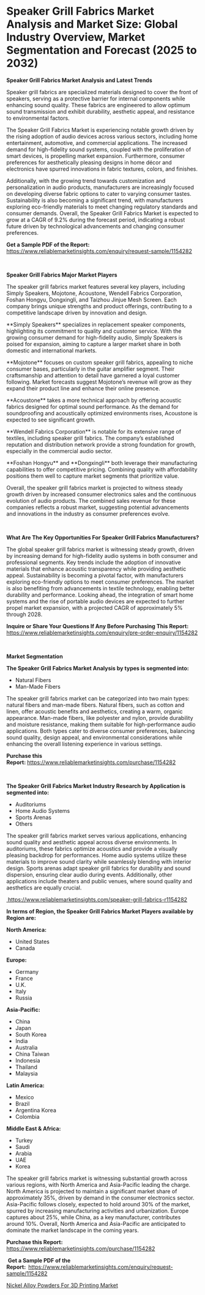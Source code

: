 <p><h1>Speaker Grill Fabrics Market Analysis and Market Size: Global Industry Overview, Market Segmentation and Forecast (2025 to 2032)</h1></p><p><strong>Speaker Grill Fabrics Market Analysis and Latest Trends</strong></p>
<p><p>Speaker grill fabrics are specialized materials designed to cover the front of speakers, serving as a protective barrier for internal components while enhancing sound quality. These fabrics are engineered to allow optimum sound transmission and exhibit durability, aesthetic appeal, and resistance to environmental factors. </p><p>The Speaker Grill Fabrics Market is experiencing notable growth driven by the rising adoption of audio devices across various sectors, including home entertainment, automotive, and commercial applications. The increased demand for high-fidelity sound systems, coupled with the proliferation of smart devices, is propelling market expansion. Furthermore, consumer preferences for aesthetically pleasing designs in home décor and electronics have spurred innovations in fabric textures, colors, and finishes.</p><p>Additionally, with the growing trend towards customization and personalization in audio products, manufacturers are increasingly focused on developing diverse fabric options to cater to varying consumer tastes. Sustainability is also becoming a significant trend, with manufacturers exploring eco-friendly materials to meet changing regulatory standards and consumer demands. Overall, the Speaker Grill Fabrics Market is expected to grow at a CAGR of 9.2% during the forecast period, indicating a robust future driven by technological advancements and changing consumer preferences.</p></p>
<p><strong>Get a Sample PDF of the Report:&nbsp;</strong> <a href="https://www.reliablemarketinsights.com/enquiry/request-sample/1154282?utm_campaign=3291&utm_medium=2&utm_source=Github&utm_content=ia&utm_term=04042025&utm_id=speaker-grill-fabrics">https://www.reliablemarketinsights.com/enquiry/request-sample/1154282</a></p>
<p>&nbsp;</p>
<p><strong>Speaker Grill Fabrics Major Market Players</strong></p>
<p><p>The speaker grill fabrics market features several key players, including Simply Speakers, Mojotone, Acoustone, Wendell Fabrics Corporation, Foshan Hongyu, Dongxingli, and Taizhou Jinjue Mesh Screen. Each company brings unique strengths and product offerings, contributing to a competitive landscape driven by innovation and design.</p><p>**Simply Speakers** specializes in replacement speaker components, highlighting its commitment to quality and customer service. With the growing consumer demand for high-fidelity audio, Simply Speakers is poised for expansion, aiming to capture a larger market share in both domestic and international markets.</p><p>**Mojotone** focuses on custom speaker grill fabrics, appealing to niche consumer bases, particularly in the guitar amplifier segment. Their craftsmanship and attention to detail have garnered a loyal customer following. Market forecasts suggest Mojotone’s revenue will grow as they expand their product line and enhance their online presence.</p><p>**Acoustone** takes a more technical approach by offering acoustic fabrics designed for optimal sound performance. As the demand for soundproofing and acoustically optimized environments rises, Acoustone is expected to see significant growth. </p><p>**Wendell Fabrics Corporation** is notable for its extensive range of textiles, including speaker grill fabrics. The company’s established reputation and distribution network provide a strong foundation for growth, especially in the commercial audio sector.</p><p>**Foshan Hongyu** and **Dongxingli** both leverage their manufacturing capabilities to offer competitive pricing. Combining quality with affordability positions them well to capture market segments that prioritize value.</p><p>Overall, the speaker grill fabrics market is projected to witness steady growth driven by increased consumer electronics sales and the continuous evolution of audio products. The combined sales revenue for these companies reflects a robust market, suggesting potential advancements and innovations in the industry as consumer preferences evolve.</p></p>
<p>&nbsp;</p>
<p><strong>What Are The Key Opportunities For Speaker Grill Fabrics Manufacturers?</strong></p>
<p><p>The global speaker grill fabrics market is witnessing steady growth, driven by increasing demand for high-fidelity audio systems in both consumer and professional segments. Key trends include the adoption of innovative materials that enhance acoustic transparency while providing aesthetic appeal. Sustainability is becoming a pivotal factor, with manufacturers exploring eco-friendly options to meet consumer preferences. The market is also benefiting from advancements in textile technology, enabling better durability and performance. Looking ahead, the integration of smart home systems and the rise of portable audio devices are expected to further propel market expansion, with a projected CAGR of approximately 5% through 2028.</p></p>
<p><strong>Inquire or Share Your Questions If Any Before Purchasing This Report:</strong> <a href="https://www.reliablemarketinsights.com/enquiry/pre-order-enquiry/1154282?utm_campaign=3291&utm_medium=2&utm_source=Github&utm_content=ia&utm_term=04042025&utm_id=speaker-grill-fabrics">https://www.reliablemarketinsights.com/enquiry/pre-order-enquiry/1154282</a></p>
<p>&nbsp;</p>
<p><strong>Market Segmentation</strong></p>
<p><strong>The Speaker Grill Fabrics Market Analysis by types is segmented into:</strong></p>
<p><ul><li>Natural Fibers</li><li>Man-Made Fibers</li></ul></p>
<p><p>The speaker grill fabrics market can be categorized into two main types: natural fibers and man-made fibers. Natural fibers, such as cotton and linen, offer acoustic benefits and aesthetics, creating a warm, organic appearance. Man-made fibers, like polyester and nylon, provide durability and moisture resistance, making them suitable for high-performance audio applications. Both types cater to diverse consumer preferences, balancing sound quality, design appeal, and environmental considerations while enhancing the overall listening experience in various settings.</p></p>
<p><strong>Purchase this Report:&nbsp;</strong><a href="https://www.reliablemarketinsights.com/purchase/1154282?utm_campaign=3291&utm_medium=2&utm_source=Github&utm_content=ia&utm_term=04042025&utm_id=speaker-grill-fabrics">https://www.reliablemarketinsights.com/purchase/1154282</a></p>
<p>&nbsp;</p>
<p><strong>The Speaker Grill Fabrics Market Industry Research by Application is segmented into:</strong></p>
<p><ul><li>Auditoriums</li><li>Home Audio Systems</li><li>Sports Arenas</li><li>Others</li></ul></p>
<p><p>The speaker grill fabrics market serves various applications, enhancing sound quality and aesthetic appeal across diverse environments. In auditoriums, these fabrics optimize acoustics and provide a visually pleasing backdrop for performances. Home audio systems utilize these materials to improve sound clarity while seamlessly blending with interior design. Sports arenas adapt speaker grill fabrics for durability and sound dispersion, ensuring clear audio during events. Additionally, other applications include theaters and public venues, where sound quality and aesthetics are equally crucial.</p></p>
<p><a href="https://www.reliablemarketinsights.com/speaker-grill-fabrics-r1154282?utm_campaign=3291&utm_medium=2&utm_source=Github&utm_content=ia&utm_term=04042025&utm_id=speaker-grill-fabrics">&nbsp;https://www.reliablemarketinsights.com/speaker-grill-fabrics-r1154282</a></p>
<p><strong>In terms of Region, the Speaker Grill Fabrics Market Players available by Region are:</strong></p>
<p>
    <p> <strong> North America: </strong>
        <ul>
            <li>United States</li>
            <li>Canada</li>
        </ul>
        </p> 
    <p> <strong> Europe: </strong>
        <ul>
            <li>Germany</li>
            <li>France</li>
            <li>U.K.</li>
            <li>Italy</li>
            <li>Russia</li>
        </ul>
        </p> 
    <p> <strong> Asia-Pacific: </strong>
        <ul>
            <li>China</li>
            <li>Japan</li>
            <li>South Korea</li>
            <li>India</li>
            <li>Australia</li>
            <li>China Taiwan</li>
            <li>Indonesia</li>
            <li>Thailand</li>
            <li>Malaysia</li>
        </ul>
        </p> 
    <p> <strong> Latin America: </strong>
        <ul>
            <li>Mexico</li>
            <li>Brazil</li>
            <li>Argentina Korea</li>
            <li>Colombia</li>
        </ul>
        </p> 
    <p> <strong> Middle East & Africa: </strong>
        <ul>
            <li>Turkey</li>
            <li>Saudi</li>
            <li>Arabia</li>
            <li>UAE</li>
            <li>Korea</li>
        </ul>
    </p>
    </p>
<p><p>The speaker grill fabrics market is witnessing substantial growth across various regions, with North America and Asia-Pacific leading the charge. North America is projected to maintain a significant market share of approximately 35%, driven by demand in the consumer electronics sector. Asia-Pacific follows closely, expected to hold around 30% of the market, spurred by increasing manufacturing activities and urbanization. Europe captures about 25%, while China, as a key manufacturer, contributes around 10%. Overall, North America and Asia-Pacific are anticipated to dominate the market landscape in the coming years.</p></p>
<p><strong>Purchase this Report: </strong><a href="https://www.reliablemarketinsights.com/purchase/1154282?utm_campaign=3291&utm_medium=2&utm_source=Github&utm_content=ia&utm_term=04042025&utm_id=speaker-grill-fabrics">https://www.reliablemarketinsights.com/purchase/1154282</a></p>
<p>&nbsp;<strong>Get a Sample PDF of the Report:&nbsp;&nbsp;</strong><a href="https://www.reliablemarketinsights.com/enquiry/request-sample/1154282?utm_campaign=3291&utm_medium=2&utm_source=Github&utm_content=ia&utm_term=04042025&utm_id=speaker-grill-fabrics">https://www.reliablemarketinsights.com/enquiry/request-sample/1154282</a></p>
<p><strong></strong></p>
<p><p><a href="https://github.com/daphnyvashdi/Market-Research-Report-List-1/blob/main/nickel-alloy-powders-for-3d-printing-market.md?utm_campaign=3291&utm_medium=2&utm_source=Github&utm_content=ia&utm_term=04042025&utm_id=speaker-grill-fabrics">Nickel Alloy Powders For 3D Printing Market</a></p></p>